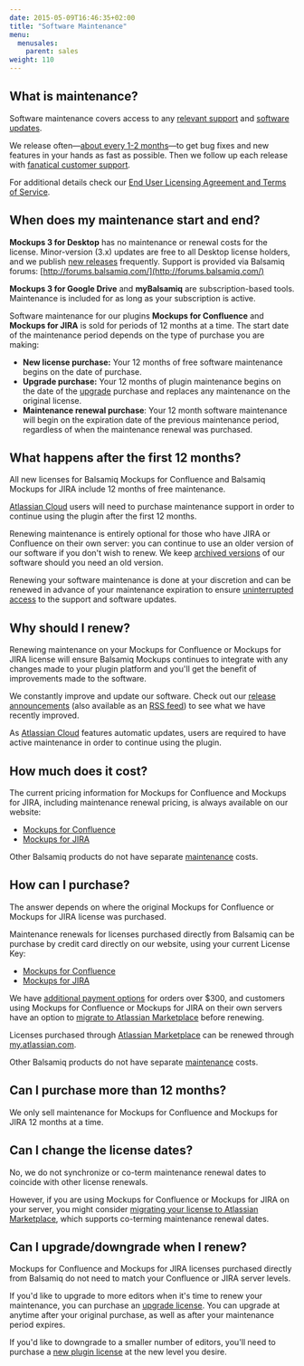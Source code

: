 ```yaml
---
date: 2015-05-09T16:46:35+02:00
title: "Software Maintenance"
menu:
  menusales:
    parent: sales
weight: 110
---
```


## What is maintenance?

Software maintenance covers access to any [relevant support](/sales/support/) and [software updates](/sales/update/).

We release often—[about every 1-2 months](http://blogs.balsamiq.com/product/category/release-announcements/)—to get bug fixes and new features in your hands as fast as possible. Then we follow up each release with [fanatical customer support](https://balsamiq.com/company/#who).

For additional details check our [End User Licensing Agreement and Terms of Service](https://balsamiq.com/eulas).

## When does my maintenance start and end?

**Mockups 3 for Desktop** has no maintenance or renewal costs for the license. Minor-version (3.x) updates are free to all Desktop license holders, and we publish [new releases](https://balsamiq.com/download/) frequently. Support is provided via Balsamiq forums: [http://forums.balsamiq.com/](http://forums.balsamiq.com/)

**Mockups 3 for Google Drive** and **myBalsamiq** are subscription-based tools. Maintenance is included for as long as your subscription is active.

Software maintenance for our plugins **Mockups for Confluence** and **Mockups for JIRA** is sold for periods of 12 months at a time. The start date of the maintenance period depends on the type of purchase you are making:

*   **New license purchase:** Your 12 months of free software maintenance begins on the date of purchase.
*   **Upgrade purchase:** Your 12 months of plugin maintenance begins on the date of the [upgrade](/sales/upgrades/) purchase and replaces any maintenance on the original license.
*   **Maintenance renewal purchase**: Your 12 month software maintenance will begin on the expiration date of the previous maintenance period, regardless of when the maintenance renewal was purchased.

## What happens after the first 12 months?

All new licenses for Balsamiq Mockups for Confluence and Balsamiq Mockups for JIRA include 12 months of free maintenance.

[Atlassian Cloud](/sales/atlassiancloud/#how-maintenance-works) users will need to purchase maintenance support in order to continue using the plugin after the first 12 months.

Renewing maintenance is entirely optional for those who have JIRA or Confluence on their own server: you can continue to use an older version of our software if you don't wish to renew. We keep [archived versions](https://balsamiq.com/download/archives/) of our software should you need an old version.

Renewing your software maintenance is done at your discretion and can be renewed in advance of your maintenance expiration to ensure [uninterrupted access](#when-does-my-maintenance-start-and-end) to the support and software updates.

## Why should I renew?

Renewing maintenance on your Mockups for Confluence or Mockups for JIRA license will ensure Balsamiq Mockups continues to integrate with any changes made to your plugin platform and you'll get the benefit of improvements made to the software.

We constantly improve and update our software. Check out our [release announcements](http://blogs.balsamiq.com/product/category/release-announcements/) (also available as an [RSS feed](http://feeds.feedburner.com/BalsamiqReleaseAnnouncements)) to see what we have recently improved.

As [Atlassian Cloud](/sales/atlassiancloud/) features automatic updates, users are required to have active maintenance in order to continue using the plugin.

## How much does it cost?

The current pricing information for Mockups for Confluence and Mockups for JIRA, including maintenance renewal pricing, is always available on our website:

*   [Mockups for Confluence](https://balsamiq.com/buy/#cm)
*   [Mockups for JIRA](https://balsamiq.com/buy/#jm)

Other Balsamiq products do not have separate [maintenance](/sales/maintenance/#when-does-my-maintenance-start-and-end) costs.

## How can I purchase?

The answer depends on where the original Mockups for Confluence or Mockups for JIRA license was purchased.

Maintenance renewals for licenses purchased directly from Balsamiq can be purchase by credit card directly on our website, using your current License Key:

*   [Mockups for Confluence](https://balsamiq.com/buy/#cm)
*   [Mockups for JIRA](https://balsamiq.com/buy/#jm)

We have [additional payment options](/sales/paymentmethods/#licenses) for orders over $300, and customers using Mockups for Confluence or Mockups for JIRA on their own servers have an option to [migrate to Atlassian Marketplace](/sales/atlassianmigrating/) before renewing.

Licenses purchased through [Atlassian Marketplace](/sales/marketplace/) can be renewed through [my.atlassian.com](http://my.atlassian.com).

Other Balsamiq products do not have separate [maintenance](#when-does-my-maintenance-start-and-end) costs.

## Can I purchase more than 12 months?

We only sell maintenance for Mockups for Confluence and Mockups for JIRA 12 months at a time.

## Can I change the license dates?

No, we do not synchronize or co-term maintenance renewal dates to coincide with other license renewals.

However, if you are using Mockups for Confluence or Mockups for JIRA on your server, you might consider [migrating your license to Atlassian Marketplace](/sales/atlassianmigrating/), which supports co-terming maintenance renewal dates.

## Can I upgrade/downgrade when I renew?

Mockups for Confluence and Mockups for JIRA licenses purchased directly from Balsamiq do not need to match your Confluence or JIRA server levels.

If you'd like to upgrade to more editors when it's time to renew your maintenance, you can purchase an [upgrade license](/sales/upgrades/). You can upgrade at anytime after your original purchase, as well as after your maintenance period expires.

If you'd like to downgrade to a smaller number of editors, you'll need to purchase a [new plugin license](/sales/marketplace/#who-should-i-buy-the-plugin-from) at the new level you desire.